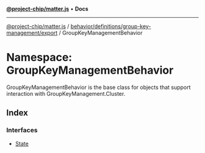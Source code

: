 [**@project-chip/matter.js**](../../../../../../README.md) • **Docs**

***

[@project-chip/matter.js](../../../../../../modules.md) / [behavior/definitions/group-key-management/export](../../README.md) / GroupKeyManagementBehavior

# Namespace: GroupKeyManagementBehavior

GroupKeyManagementBehavior is the base class for objects that support interaction with GroupKeyManagement.Cluster.

## Index

### Interfaces

- [State](interfaces/State.md)
